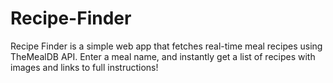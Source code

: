 # Recipe-Finder
Recipe Finder is a simple web app that fetches real-time meal recipes using TheMealDB API. Enter a meal name, and instantly get a list of recipes with images and links to full instructions!
